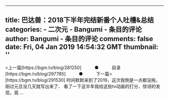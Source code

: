
---
title: 巴达兽：2018下半年完结新番个人吐槽&总结
categories: 
    - 二次元
    - Bangumi - 条目的评论
author: Bangumi - 条目的评论
comments: false
date: Fri, 04 Jan 2019 14:54:32 GMT
thumbnail: ''
---

<div>   
<上一篇[https://bgm.tv/blog/281250]　　　●　　　目录[https://bgm.tv/blog/297785]　　　●　　　下一篇>[https://bgm.tv/blog/291530]
时间默默来到了2019，这次我倒是一点都没拖，刚过元旦没几天就写出来了．
看了一下这半年我给这些tv动画的打分，惊讶的发现，竟 ...  
</div>
            